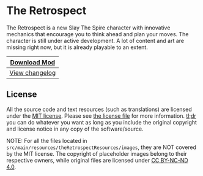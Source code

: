 # The Retrospect

The Retrospect is a new Slay The Spire character with innovative mechanics that encourage you to think ahead and plan
your moves. The character is still under active development. A lot of content and art are missing right now, but it is
already playable to an extent.

| **[Download Mod](https://github.com/hlysine/RetrospectMod/releases/latest/)** |
|-------------------------------------------------------------------------------|
| [View changelog](CHANGELOG.md)                                                |

## License

All the source code and text resources (such as translations) are licensed under
the [MIT license](https://opensource.org/licenses/MIT). Please see [the license file](LICENSE) for more
information. [tl;dr](https://tldrlegal.com/license/mit-license) you can do whatever you want as long as you include the
original copyright and license notice in any copy of the software/source.

NOTE: For all the files located in `src/main/resources/theRetrospectResources/images`, they are NOT covered by the MIT
license. The copyright of placeholder images belong to their respective owners, while original files are licensed
under [CC BY-NC-ND 4.0](https://creativecommons.org/licenses/by-nc-nd/4.0/).

